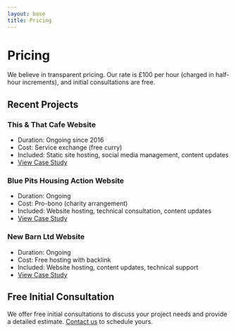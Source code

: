 ```yaml
---
layout: base
title: Pricing
---
```


# Pricing

We believe in transparent pricing. Our rate is £100 per hour (charged in half-hour increments), and initial consultations are free.

## Recent Projects

### This & That Cafe Website
- Duration: Ongoing since 2016
- Cost: Service exchange (free curry)
- Included: Static site hosting, social media management, content updates
- [View Case Study](/case-studies/this-and-that/)

### Blue Pits Housing Action Website
- Duration: Ongoing
- Cost: Pro-bono (charity arrangement)
- Included: Website hosting, technical consultation, content updates
- [View Case Study](/case-studies/blue-pits/)

### New Barn Ltd Website
- Duration: Ongoing
- Cost: Free hosting with backlink
- Included: Website hosting, content updates, technical support
- [View Case Study](/case-studies/new-barn/)

## Free Initial Consultation

We offer free initial consultations to discuss your project needs and provide a detailed estimate. [Contact us](/contact/) to schedule yours.
